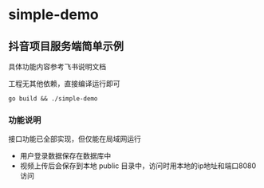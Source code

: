 # simple-demo

## 抖音项目服务端简单示例

具体功能内容参考飞书说明文档

工程无其他依赖，直接编译运行即可

```shell
go build && ./simple-demo
```

### 功能说明

接口功能已全部实现，但仅能在局域网运行

* 用户登录数据保存在数据库中
* 视频上传后会保存到本地 public 目录中，访问时用本地的ip地址和端口8080访问
